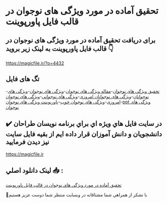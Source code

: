 # تحقیق آماده در مورد ویژگی های نوجوان در قالب فایل پاورپوینت

## برای دریافت تحقیق آماده در مورد ویژگی های نوجوان در قالب فایل پاورپوینت به لینک زیر بروید 👇

https://magicfile.ir/?p=4432

## تگ های فایل

-[تحقیق ویژگی های نوجوان](https://magicfile.ir/product/%d8%aa%d8%ad%d9%82%db%8c%d9%82-%d8%a2%d9%85%d8%a7%d8%af%d9%87-%d9%88%db%8c%da%98%da%af%db%8c-%d9%87%d8%a7%db%8c-%d9%86%d9%88%d8%ac%d9%88%d8%a7%d9%86-%d8%af%d8%b1-%d9%be%d8%a7%d9%88%d8%b1%d9%be%d9%88%db%8c%d9%86%d8%aa/)-[مقاله ویژگی های نوجوان](https://magicfile.ir/product/%d8%aa%d8%ad%d9%82%db%8c%d9%82-%d8%a2%d9%85%d8%a7%d8%af%d9%87-%d9%88%db%8c%da%98%da%af%db%8c-%d9%87%d8%a7%db%8c-%d9%86%d9%88%d8%ac%d9%88%d8%a7%d9%86-%d8%af%d8%b1-%d9%be%d8%a7%d9%88%d8%b1%d9%be%d9%88%db%8c%d9%86%d8%aa/)-[ویژگی های نوجوان](https://magicfile.ir/product/%d8%aa%d8%ad%d9%82%db%8c%d9%82-%d8%a2%d9%85%d8%a7%d8%af%d9%87-%d9%88%db%8c%da%98%da%af%db%8c-%d9%87%d8%a7%db%8c-%d9%86%d9%88%d8%ac%d9%88%d8%a7%d9%86-%d8%af%d8%b1-%d9%be%d8%a7%d9%88%d8%b1%d9%be%d9%88%db%8c%d9%86%d8%aa/)-[ویژگی های نوجوانان](https://magicfile.ir/product/%d8%aa%d8%ad%d9%82%db%8c%d9%82-%d8%a2%d9%85%d8%a7%d8%af%d9%87-%d9%88%db%8c%da%98%da%af%db%8c-%d9%87%d8%a7%db%8c-%d9%86%d9%88%d8%ac%d9%88%d8%a7%d9%86-%d8%af%d8%b1-%d9%be%d8%a7%d9%88%d8%b1%d9%be%d9%88%db%8c%d9%86%d8%aa/)-[ویژگی های نوجوانان امروزی](https://magicfile.ir/product/%d8%aa%d8%ad%d9%82%db%8c%d9%82-%d8%a2%d9%85%d8%a7%d8%af%d9%87-%d9%88%db%8c%da%98%da%af%db%8c-%d9%87%d8%a7%db%8c-%d9%86%d9%88%d8%ac%d9%88%d8%a7%d9%86-%d8%af%d8%b1-%d9%be%d8%a7%d9%88%d8%b1%d9%be%d9%88%db%8c%d9%86%d8%aa/)-[ویژگی های نوجوانی](https://magicfile.ir/product/%d8%aa%d8%ad%d9%82%db%8c%d9%82-%d8%a2%d9%85%d8%a7%d8%af%d9%87-%d9%88%db%8c%da%98%da%af%db%8c-%d9%87%d8%a7%db%8c-%d9%86%d9%88%d8%ac%d9%88%d8%a7%d9%86-%d8%af%d8%b1-%d9%be%d8%a7%d9%88%d8%b1%d9%be%d9%88%db%8c%d9%86%d8%aa/)-[ویژگی های نوجوان امروزی](https://magicfile.ir/product/%d8%aa%d8%ad%d9%82%db%8c%d9%82-%d8%a2%d9%85%d8%a7%d8%af%d9%87-%d9%88%db%8c%da%98%da%af%db%8c-%d9%87%d8%a7%db%8c-%d9%86%d9%88%d8%ac%d9%88%d8%a7%d9%86-%d8%af%d8%b1-%d9%be%d8%a7%d9%88%d8%b1%d9%be%d9%88%db%8c%d9%86%d8%aa/)-[ویژگی های نوجوان خوب](https://magicfile.ir/product/%d8%aa%d8%ad%d9%82%db%8c%d9%82-%d8%a2%d9%85%d8%a7%d8%af%d9%87-%d9%88%db%8c%da%98%da%af%db%8c-%d9%87%d8%a7%db%8c-%d9%86%d9%88%d8%ac%d9%88%d8%a7%d9%86-%d8%af%d8%b1-%d9%be%d8%a7%d9%88%d8%b1%d9%be%d9%88%db%8c%d9%86%d8%aa/)-[پاورپوینت ویژگی های نوجوان](https://magicfile.ir/product/%d8%aa%d8%ad%d9%82%db%8c%d9%82-%d8%a2%d9%85%d8%a7%d8%af%d9%87-%d9%88%db%8c%da%98%da%af%db%8c-%d9%87%d8%a7%db%8c-%d9%86%d9%88%d8%ac%d9%88%d8%a7%d9%86-%d8%af%d8%b1-%d9%be%d8%a7%d9%88%d8%b1%d9%be%d9%88%db%8c%d9%86%d8%aa/)-[ppt ویژگی های نوجوان](https://magicfile.ir/product/%d8%aa%d8%ad%d9%82%db%8c%d9%82-%d8%a2%d9%85%d8%a7%d8%af%d9%87-%d9%88%db%8c%da%98%da%af%db%8c-%d9%87%d8%a7%db%8c-%d9%86%d9%88%d8%ac%d9%88%d8%a7%d9%86-%d8%af%d8%b1-%d9%be%d8%a7%d9%88%d8%b1%d9%be%d9%88%db%8c%d9%86%d8%aa/)

## ✔️ در سايت فايل هاي ويژه اي براي برنامه نويسان طراحان دانشجويان و دانش آموزان قرار داده ايم از بقيه فايل سايت نيز ديدن فرماييد

https://magicfile.ir


## لينک دانلود اصلي 📥 :

[تحقیق آماده در مورد ویژگی های نوجوان در قالب فایل پاورپوینت](https://magicfile.ir/product/%d8%aa%d8%ad%d9%82%db%8c%d9%82-%d8%a2%d9%85%d8%a7%d8%af%d9%87-%d9%88%db%8c%da%98%da%af%db%8c-%d9%87%d8%a7%db%8c-%d9%86%d9%88%d8%ac%d9%88%d8%a7%d9%86-%d8%af%d8%b1-%d9%be%d8%a7%d9%88%d8%b1%d9%be%d9%88%db%8c%d9%86%d8%aa/) 


🙏با تشکر از همراهي شما مشتاقانه در وبسایت منتظر شما دوست عزیز هستیم


